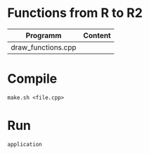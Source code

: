 # Functions from R to R2

|Programm|Content|
|---------|-------|
|draw_functions.cpp    ||


# Compile

`make.sh <file.cpp>`

# Run

`application`
